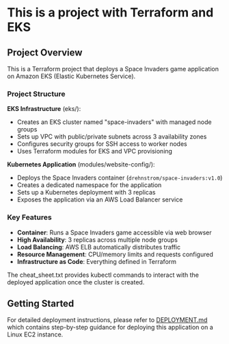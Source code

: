 # This is a project with Terraform and EKS

## Project Overview

This is a Terraform project that deploys a Space Invaders game application on Amazon EKS (Elastic Kubernetes Service).

### Project Structure

**EKS Infrastructure** (eks/):
- Creates an EKS cluster named "space-invaders" with managed node groups
- Sets up VPC with public/private subnets across 3 availability zones
- Configures security groups for SSH access to worker nodes
- Uses Terraform modules for EKS and VPC provisioning

**Kubernetes Application** (modules/website-config/):
- Deploys the Space Invaders container (`drehnstrom/space-invaders:v1.0`) 
- Creates a dedicated namespace for the application
- Sets up a Kubernetes deployment with 3 replicas
- Exposes the application via an AWS Load Balancer service

### Key Features

- **Container**: Runs a Space Invaders game accessible via web browser
- **High Availability**: 3 replicas across multiple node groups
- **Load Balancing**: AWS ELB automatically distributes traffic
- **Resource Management**: CPU/memory limits and requests configured
- **Infrastructure as Code**: Everything defined in Terraform

The cheat_sheet.txt provides kubectl commands to interact with the deployed application once the cluster is created.

## Getting Started

For detailed deployment instructions, please refer to [DEPLOYMENT.md](DEPLOYMENT.md) which contains step-by-step guidance for deploying this application on a Linux EC2 instance.